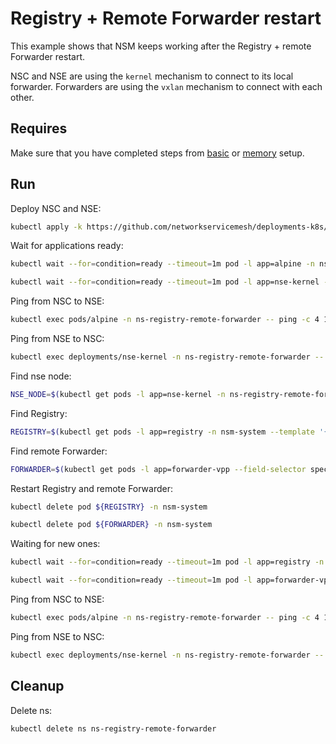 # Registry + Remote Forwarder restart

This example shows that NSM keeps working after the Registry + remote Forwarder restart.

NSC and NSE are using the `kernel` mechanism to connect to its local forwarder.
Forwarders are using the `vxlan` mechanism to connect with each other.

## Requires

Make sure that you have completed steps from [basic](../../basic) or [memory](../../memory) setup.

## Run

Deploy NSC and NSE:
```bash
kubectl apply -k https://github.com/networkservicemesh/deployments-k8s/examples/heal/registry-remote-forwarder?ref=442ed6b43d46cfeebcd17f372913f14bb29909ef
```

Wait for applications ready:
```bash
kubectl wait --for=condition=ready --timeout=1m pod -l app=alpine -n ns-registry-remote-forwarder
```
```bash
kubectl wait --for=condition=ready --timeout=1m pod -l app=nse-kernel -n ns-registry-remote-forwarder
```

Ping from NSC to NSE:
```bash
kubectl exec pods/alpine -n ns-registry-remote-forwarder -- ping -c 4 172.16.1.100
```

Ping from NSE to NSC:
```bash
kubectl exec deployments/nse-kernel -n ns-registry-remote-forwarder -- ping -c 4 172.16.1.101
```

Find nse node:
```bash
NSE_NODE=$(kubectl get pods -l app=nse-kernel -n ns-registry-remote-forwarder --template '{{range .items}}{{.spec.nodeName}}{{"\n"}}{{end}}')
```

Find Registry:
```bash
REGISTRY=$(kubectl get pods -l app=registry -n nsm-system --template '{{range .items}}{{.metadata.name}}{{"\n"}}{{end}}')
```

Find remote Forwarder:
```bash
FORWARDER=$(kubectl get pods -l app=forwarder-vpp --field-selector spec.nodeName==${NSE_NODE} -n nsm-system --template '{{range .items}}{{.metadata.name}}{{"\n"}}{{end}}')
```

Restart Registry and remote Forwarder:
```bash
kubectl delete pod ${REGISTRY} -n nsm-system
```
```bash
kubectl delete pod ${FORWARDER} -n nsm-system
```

Waiting for new ones:
```bash
kubectl wait --for=condition=ready --timeout=1m pod -l app=registry -n nsm-system
```
```bash
kubectl wait --for=condition=ready --timeout=1m pod -l app=forwarder-vpp --field-selector spec.nodeName==${NSE_NODE} -n nsm-system
```

Ping from NSC to NSE:
```bash
kubectl exec pods/alpine -n ns-registry-remote-forwarder -- ping -c 4 172.16.1.100
```

Ping from NSE to NSC:
```bash
kubectl exec deployments/nse-kernel -n ns-registry-remote-forwarder -- ping -c 4 172.16.1.101
```

## Cleanup

Delete ns:
```bash
kubectl delete ns ns-registry-remote-forwarder
```
